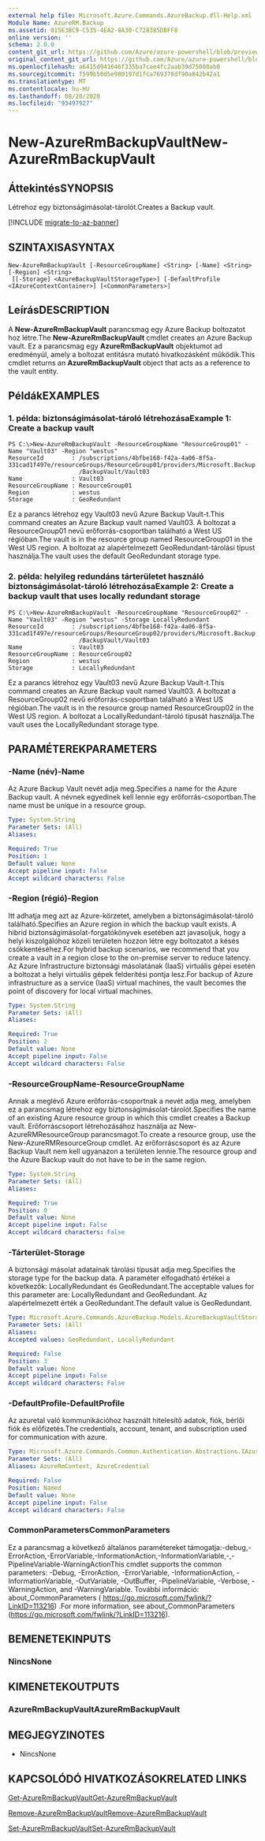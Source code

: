 ```yaml
---
external help file: Microsoft.Azure.Commands.AzureBackup.dll-Help.xml
Module Name: AzureRM.Backup
ms.assetid: 015E3BC9-C535-4EA2-8A30-C728385DBFF8
online version: ''
schema: 2.0.0
content_git_url: https://github.com/Azure/azure-powershell/blob/preview/src/ResourceManager/AzureBackup/Commands.AzureBackup/help/New-AzureRmBackupVault.md
original_content_git_url: https://github.com/Azure/azure-powershell/blob/preview/src/ResourceManager/AzureBackup/Commands.AzureBackup/help/New-AzureRmBackupVault.md
ms.openlocfilehash: a6415d941646f335ba7cae4fc2aab39d75000ab0
ms.sourcegitcommit: f599b50d5e980197d1fca769378df90a842b42a1
ms.translationtype: MT
ms.contentlocale: hu-HU
ms.lasthandoff: 08/20/2020
ms.locfileid: "93497927"
---
```

# <span data-ttu-id="10f66-101">New-AzureRmBackupVault</span><span class="sxs-lookup"><span data-stu-id="10f66-101">New-AzureRmBackupVault</span></span>

## <span data-ttu-id="10f66-102">Áttekintés</span><span class="sxs-lookup"><span data-stu-id="10f66-102">SYNOPSIS</span></span>
<span data-ttu-id="10f66-103">Létrehoz egy biztonságimásolat-tárolót.</span><span class="sxs-lookup"><span data-stu-id="10f66-103">Creates a Backup vault.</span></span>

[!INCLUDE [migrate-to-az-banner](../../includes/migrate-to-az-banner.md)]

## <span data-ttu-id="10f66-104">SZINTAXISA</span><span class="sxs-lookup"><span data-stu-id="10f66-104">SYNTAX</span></span>

```
New-AzureRmBackupVault [-ResourceGroupName] <String> [-Name] <String> [-Region] <String>
 [[-Storage] <AzureBackupVaultStorageType>] [-DefaultProfile <IAzureContextContainer>] [<CommonParameters>]
```

## <span data-ttu-id="10f66-105">Leírás</span><span class="sxs-lookup"><span data-stu-id="10f66-105">DESCRIPTION</span></span>
<span data-ttu-id="10f66-106">A **New-AzureRmBackupVault** parancsmag egy Azure Backup boltozatot hoz létre.</span><span class="sxs-lookup"><span data-stu-id="10f66-106">The **New-AzureRmBackupVault** cmdlet creates an Azure Backup vault.</span></span>
<span data-ttu-id="10f66-107">Ez a parancsmag egy **AzureRmBackupVault** objektumot ad eredményül, amely a boltozat entitásra mutató hivatkozásként működik.</span><span class="sxs-lookup"><span data-stu-id="10f66-107">This cmdlet returns an **AzureRmBackupVault** object that acts as a reference to the vault entity.</span></span>

## <span data-ttu-id="10f66-108">Példák</span><span class="sxs-lookup"><span data-stu-id="10f66-108">EXAMPLES</span></span>

### <span data-ttu-id="10f66-109">1. példa: biztonságimásolat-tároló létrehozása</span><span class="sxs-lookup"><span data-stu-id="10f66-109">Example 1: Create a backup vault</span></span>
```
PS C:\>New-AzureRmBackupVault -ResourceGroupName "ResourceGroup01" -Name "Vault03" -Region "westus"
ResourceId        : /subscriptions/4bfbe168-f42a-4a06-8f5a-331cad1f497e/resourceGroups/ResourceGroup01/providers/Microsoft.Backup
                    /BackupVault/Vault03
Name              : Vault03
ResourceGroupName : ResourceGroup01
Region            : westus
Storage           : GeoRedundant
```

<span data-ttu-id="10f66-110">Ez a parancs létrehoz egy Vault03 nevű Azure Backup Vault-t.</span><span class="sxs-lookup"><span data-stu-id="10f66-110">This command creates an Azure Backup vault named Vault03.</span></span>
<span data-ttu-id="10f66-111">A boltozat a ResourceGroup01 nevű erőforrás-csoportban található a West US régióban.</span><span class="sxs-lookup"><span data-stu-id="10f66-111">The vault is in the resource group named ResourceGroup01 in the West US region.</span></span>
<span data-ttu-id="10f66-112">A boltozat az alapértelmezett GeoRedundant-tárolási típust használja.</span><span class="sxs-lookup"><span data-stu-id="10f66-112">The vault uses the default GeoRedundant storage type.</span></span>

### <span data-ttu-id="10f66-113">2. példa: helyileg redundáns tárterületet használó biztonságimásolat-tároló létrehozása</span><span class="sxs-lookup"><span data-stu-id="10f66-113">Example 2: Create a backup vault that uses locally redundant storage</span></span>
```
PS C:\>New-AzureRmBackupVault -ResourceGroupName "ResourceGroup02" -Name "Vault03" -Region "westus" -Storage LocallyRedundant
ResourceId        : /subscriptions/4bfbe168-f42a-4a06-8f5a-331cad1f497e/resourceGroups/ResourceGroup02/providers/Microsoft.Backup
                    /BackupVault/Vault03
Name              : Vault03
ResourceGroupName : ResourceGroup02
Region            : westus
Storage           : LocallyRedundant
```

<span data-ttu-id="10f66-114">Ez a parancs létrehoz egy Vault03 nevű Azure Backup Vault-t.</span><span class="sxs-lookup"><span data-stu-id="10f66-114">This command creates an Azure Backup vault named Vault03.</span></span>
<span data-ttu-id="10f66-115">A boltozat a ResourceGroup02 nevű erőforrás-csoportban található a West US régióban.</span><span class="sxs-lookup"><span data-stu-id="10f66-115">The vault is in the resource group named ResourceGroup02 in the West US region.</span></span>
<span data-ttu-id="10f66-116">A boltozat a LocallyRedundant-tároló típusát használja.</span><span class="sxs-lookup"><span data-stu-id="10f66-116">The vault uses the LocallyRedundant storage type.</span></span>

## <span data-ttu-id="10f66-117">PARAMÉTEREK</span><span class="sxs-lookup"><span data-stu-id="10f66-117">PARAMETERS</span></span>

### <span data-ttu-id="10f66-118">-Name (név)</span><span class="sxs-lookup"><span data-stu-id="10f66-118">-Name</span></span>
<span data-ttu-id="10f66-119">Az Azure Backup Vault nevét adja meg.</span><span class="sxs-lookup"><span data-stu-id="10f66-119">Specifies a name for the Azure Backup vault.</span></span>
<span data-ttu-id="10f66-120">A névnek egyedinek kell lennie egy erőforrás-csoportban.</span><span class="sxs-lookup"><span data-stu-id="10f66-120">The name must be unique in a resource group.</span></span>

```yaml
Type: System.String
Parameter Sets: (All)
Aliases: 

Required: True
Position: 1
Default value: None
Accept pipeline input: False
Accept wildcard characters: False
```

### <span data-ttu-id="10f66-121">-Region (régió)</span><span class="sxs-lookup"><span data-stu-id="10f66-121">-Region</span></span>
<span data-ttu-id="10f66-122">Itt adhatja meg azt az Azure-körzetet, amelyben a biztonságimásolat-tároló található.</span><span class="sxs-lookup"><span data-stu-id="10f66-122">Specifies an Azure region in which the backup vault exists.</span></span>
<span data-ttu-id="10f66-123">A hibrid biztonságimásolat-forgatókönyvek esetében azt javasoljuk, hogy a helyi kiszolgálóhoz közeli területen hozzon létre egy boltozatot a késés csökkentéséhez.</span><span class="sxs-lookup"><span data-stu-id="10f66-123">For hybrid backup scenarios, we recommend that you create a vault in a region close to the on-premise server to reduce latency.</span></span>
<span data-ttu-id="10f66-124">Az Azure Infrastructure biztonsági másolatának (IaaS) virtuális gépei esetén a boltozat a helyi virtuális gépek felderítési pontja lesz.</span><span class="sxs-lookup"><span data-stu-id="10f66-124">For backup of Azure infrastructure as a service (IaaS) virtual machines, the vault becomes the point of discovery for local virtual machines.</span></span>

```yaml
Type: System.String
Parameter Sets: (All)
Aliases: 

Required: True
Position: 2
Default value: None
Accept pipeline input: False
Accept wildcard characters: False
```

### <span data-ttu-id="10f66-125">-ResourceGroupName</span><span class="sxs-lookup"><span data-stu-id="10f66-125">-ResourceGroupName</span></span>
<span data-ttu-id="10f66-126">Annak a meglévő Azure erőforrás-csoportnak a nevét adja meg, amelyben ez a parancsmag létrehoz egy biztonságimásolat-tárolót.</span><span class="sxs-lookup"><span data-stu-id="10f66-126">Specifies the name of an existing Azure resource group in which this cmdlet creates a Backup vault.</span></span>
<span data-ttu-id="10f66-127">Erőforráscsoport létrehozásához használja az New-AzureRMResourceGroup parancsmagot.</span><span class="sxs-lookup"><span data-stu-id="10f66-127">To create a resource group, use the New-AzureRMResourceGroup cmdlet.</span></span>
<span data-ttu-id="10f66-128">Az erőforráscsoport és az Azure Backup Vault nem kell ugyanazon a területen lennie.</span><span class="sxs-lookup"><span data-stu-id="10f66-128">The resource group and the Azure Backup vault do not have to be in the same region.</span></span>

```yaml
Type: System.String
Parameter Sets: (All)
Aliases: 

Required: True
Position: 0
Default value: None
Accept pipeline input: False
Accept wildcard characters: False
```

### <span data-ttu-id="10f66-129">-Tárterület</span><span class="sxs-lookup"><span data-stu-id="10f66-129">-Storage</span></span>
<span data-ttu-id="10f66-130">A biztonsági másolat adatainak tárolási típusát adja meg.</span><span class="sxs-lookup"><span data-stu-id="10f66-130">Specifies the storage type for the backup data.</span></span>
<span data-ttu-id="10f66-131">A paraméter elfogadható értékei a következők: LocallyRedundant és GeoRedundant.</span><span class="sxs-lookup"><span data-stu-id="10f66-131">The acceptable values for this parameter are: LocallyRedundant and GeoRedundant.</span></span>
<span data-ttu-id="10f66-132">Az alapértelmezett érték a GeoRedundant.</span><span class="sxs-lookup"><span data-stu-id="10f66-132">The default value is GeoRedundant.</span></span>

```yaml
Type: Microsoft.Azure.Commands.AzureBackup.Models.AzureBackupVaultStorageType
Parameter Sets: (All)
Aliases: 
Accepted values: GeoRedundant, LocallyRedundant

Required: False
Position: 3
Default value: None
Accept pipeline input: False
Accept wildcard characters: False
```

### <span data-ttu-id="10f66-133">-DefaultProfile</span><span class="sxs-lookup"><span data-stu-id="10f66-133">-DefaultProfile</span></span>
<span data-ttu-id="10f66-134">Az azuretal való kommunikációhoz használt hitelesítő adatok, fiók, bérlői fiók és előfizetés.</span><span class="sxs-lookup"><span data-stu-id="10f66-134">The credentials, account, tenant, and subscription used for communication with azure.</span></span>

```yaml
Type: Microsoft.Azure.Commands.Common.Authentication.Abstractions.IAzureContextContainer
Parameter Sets: (All)
Aliases: AzureRmContext, AzureCredential

Required: False
Position: Named
Default value: None
Accept pipeline input: False
Accept wildcard characters: False
```

### <span data-ttu-id="10f66-135">CommonParameters</span><span class="sxs-lookup"><span data-stu-id="10f66-135">CommonParameters</span></span>
<span data-ttu-id="10f66-136">Ez a parancsmag a következő általános paramétereket támogatja:-debug,-ErrorAction,-ErrorVariable,-InformationAction,-InformationVariable,-,-PipelineVariable-WarningAction</span><span class="sxs-lookup"><span data-stu-id="10f66-136">This cmdlet supports the common parameters: -Debug, -ErrorAction, -ErrorVariable, -InformationAction, -InformationVariable, -OutVariable, -OutBuffer, -PipelineVariable, -Verbose, -WarningAction, and -WarningVariable.</span></span> <span data-ttu-id="10f66-137">További információ: about_CommonParameters ( https://go.microsoft.com/fwlink/?LinkID=113216) .</span><span class="sxs-lookup"><span data-stu-id="10f66-137">For more information, see about_CommonParameters (https://go.microsoft.com/fwlink/?LinkID=113216).</span></span>

## <span data-ttu-id="10f66-138">BEMENETEK</span><span class="sxs-lookup"><span data-stu-id="10f66-138">INPUTS</span></span>

### <span data-ttu-id="10f66-139">Nincs</span><span class="sxs-lookup"><span data-stu-id="10f66-139">None</span></span>

## <span data-ttu-id="10f66-140">KIMENETEK</span><span class="sxs-lookup"><span data-stu-id="10f66-140">OUTPUTS</span></span>

### <span data-ttu-id="10f66-141">AzureRmBackupVault</span><span class="sxs-lookup"><span data-stu-id="10f66-141">AzureRmBackupVault</span></span>

## <span data-ttu-id="10f66-142">MEGJEGYZI</span><span class="sxs-lookup"><span data-stu-id="10f66-142">NOTES</span></span>
* <span data-ttu-id="10f66-143">Nincs</span><span class="sxs-lookup"><span data-stu-id="10f66-143">None</span></span>

## <span data-ttu-id="10f66-144">KAPCSOLÓDÓ HIVATKOZÁSOK</span><span class="sxs-lookup"><span data-stu-id="10f66-144">RELATED LINKS</span></span>

[<span data-ttu-id="10f66-145">Get-AzureRmBackupVault</span><span class="sxs-lookup"><span data-stu-id="10f66-145">Get-AzureRmBackupVault</span></span>](./Get-AzureRmBackupVault.md)

[<span data-ttu-id="10f66-146">Remove-AzureRmBackupVault</span><span class="sxs-lookup"><span data-stu-id="10f66-146">Remove-AzureRmBackupVault</span></span>](./Remove-AzureRmBackupVault.md)

[<span data-ttu-id="10f66-147">Set-AzureRmBackupVault</span><span class="sxs-lookup"><span data-stu-id="10f66-147">Set-AzureRmBackupVault</span></span>](./Set-AzureRmBackupVault.md)


